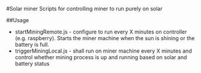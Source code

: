 #Solar miner
Scripts for controlling miner to run purely on solar

##Usage
- startMiningRemote.js - configure to run every X minutes on controller (e.g. raspberry). Starts the miner machine when the sun is shining or the battery is full. 
- triggerMiningLocal.js - shall run on miner machine every X minutes and control whether mining process is up and running based on solar and battery status